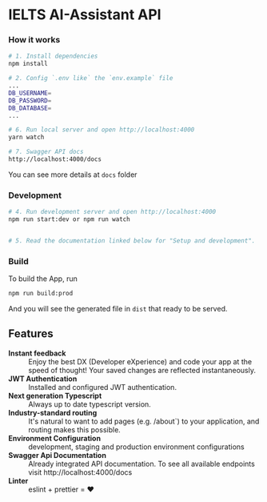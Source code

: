 # IELTS AI-Assistant API

### How it works

```bash
# 1. Install dependencies
npm install

# 2. Config `.env like` the `env.example` file
...
DB_USERNAME=
DB_PASSWORD=
DB_DATABASE=
...

# 6. Run local server and open http://localhost:4000
yarn watch

# 7. Swagger API docs
http://localhost:4000/docs
```

You can see more details at `docs` folder

### Development

```bash
# 4. Run development server and open http://localhost:4000
npm run start:dev or npm run watch


# 5. Read the documentation linked below for "Setup and development".
```

### Build

To build the App, run

```bash
npm run build:prod
```

And you will see the generated file in `dist` that ready to be served.

## Features

<dl>
  <!-- <dt><b>Quick scaffolding</b></dt>
  <dd>Create modules, services, controller - right from the CLI!</dd> -->

  <dt><b>Instant feedback</b></dt>
  <dd>Enjoy the best DX (Developer eXperience) and code your app at the speed of thought! Your saved changes are reflected instantaneously.</dd>

  <dt><b>JWT Authentication</b></dt>
  <dd>Installed and configured JWT authentication.</dd>

  <dt><b>Next generation Typescript</b></dt>
  <dd>Always up to date typescript version.</dd>

  <dt><b>Industry-standard routing</b></dt>
  <dd>It's natural to want to add pages (e.g. /about`) to your application, and routing makes this possible.</dd>

  <dt><b>Environment Configuration</b></dt>
  <dd>development, staging and production environment configurations</dd>

  <dt><b>Swagger Api Documentation</b></dt>
  <dd>Already integrated API documentation. To see all available endpoints visit http://localhost:4000/docs</dd>

  <dt><b>Linter</b></dt>
  <dd>eslint + prettier = ❤️</dd>
</dl>
